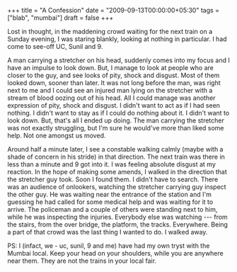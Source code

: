 +++
title = "A Confession"
date = "2009-09-13T00:00:00+05:30"
tags = ["blab", "mumbai"]
draft = false
+++

Lost in thought, in the maddening crowd waiting for the next train
on a Sunday evening, I was staring blankly, looking at nothing in
particular. I had come to see-off UC, Sunil and 9.

A man carrying a stretcher on his head, suddenly comes into my
focus and I have an impulse to look down. But, I manage to look at
people who are closer to the guy, and see looks of pity, shock and
disgust. Most of them looked down, sooner than later. It was not
long before the man, was right next to me and I could see an
injured man lying on the stretcher with a stream of blood oozing
out of his head. All I could manage was another expression of
pity, shock and disgust. I didn't want to act as if I had seen
nothing. I didn't want to stay as if I could do nothing about
it. I didn't want to look down. But, that's all I ended up
doing. The man carrying the stretcher was not exactly struggling,
but I'm sure he would've more than liked some help. Not one
amongst us moved.

Around half a minute later, I see a constable walking calmly
(maybe with a shade of concern in his stride) in that
direction. The next train was there in less than a minute and 9
got into it. I was feeling absolute disgust at my reaction. In the
hope of making some amends, I walked in the direction that the
stretcher guy took. Soon I found them. I didn't have to
search. There was an audience of onlookers, watching the stretcher
carrying guy inspect the other guy. He was waiting near the
entrance of the station and I'm guessing he had called for some
medical help and was waiting for it to arrive. The policeman and a
couple of others were standing next to him, while he was
inspecting the injuries. Everybody else was watching --- from the
stairs, from the over bridge, the platform, the
tracks. Everywhere. Being a part of that crowd was the last thing
I wanted to do. I walked away.

PS: I (infact, we - uc, sunil, 9 and me) have had my own tryst
with the Mumbai local. Keep your head on your shoulders, while you
are anywhere near them. They are not the trains in your local
fair.
